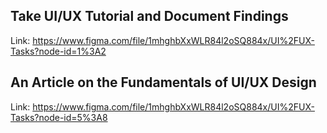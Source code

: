## Take UI/UX Tutorial and Document Findings
Link: https://www.figma.com/file/1mhghbXxWLR84l2oSQ884x/UI%2FUX-Tasks?node-id=1%3A2

## An Article on the Fundamentals of UI/UX Design
Link: https://www.figma.com/file/1mhghbXxWLR84l2oSQ884x/UI%2FUX-Tasks?node-id=5%3A8